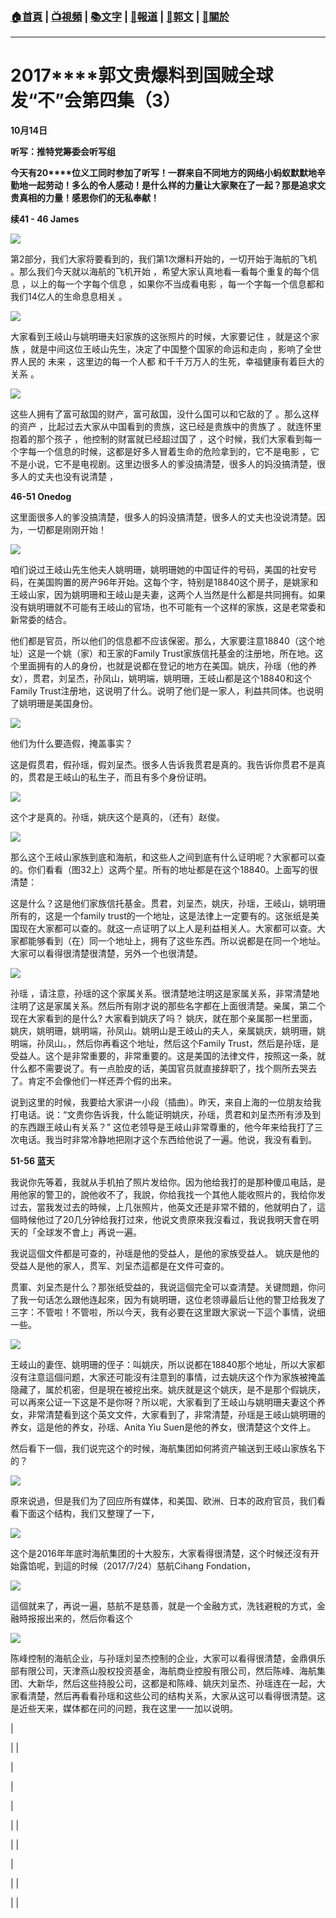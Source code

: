 ###  [:house:首頁](https://github.com/ourhimalayas/home) | [:tv:視頻](https://github.com/ourhimalayas/videos) | [:books:文字](https://github.com/ourhimalayas/txt) | [:newspaper:報道](https://github.com/ourhimalayas/news) | [:eagle:郭文](https://github.com/ourhimalayas/guomedia) | [:pray:關於](https://github.com/ourhimalayas/home/tree/master/about)
---
# **2017****郭文贵爆料到国贼全球发“不”会第四集（3）**

**10****月14****日**



**听写：推特党筹委会听写组**





**今天有20****位义工同时参加了听写！一群来自不同地方的网络小蚂蚁默默地辛勤地一起劳动！多么的令人感动！是什么样的力量让大家聚在了一起？那是追求文贵真相的力量！感恩你们的无私奉献！**



**续41 - 46 James**



[![](https://3.bp.blogspot.com/-e47ALs9oHC4/WeKgZykRLBI/AAAAAAAAAus/72PsCi-6xUsq2VYHBky4VvYN_RmRgNdCQCLcBGAs/s400/7.PNG)](https://3.bp.blogspot.com/-e47ALs9oHC4/WeKgZykRLBI/AAAAAAAAAus/72PsCi-6xUsq2VYHBky4VvYN_RmRgNdCQCLcBGAs/s1600/7.PNG)



第2部分，我们大家将要看到的，我们第1次爆料开始的，一切开始于海航的飞机 。那么我们今天就以海航的飞机开始 ，希望大家认真地看一看每个重复的每个信息 ，以上的每一个字每个信息 ，如果你不当成看电影 ，每一个字每一个信息都和我们14亿人的生命息息相关 。

[![](https://3.bp.blogspot.com/-q3e2k0LM9Xk/WeKg549aSjI/AAAAAAAAAu4/st5NZTOhgdEU2noLkdvEp0tHJeUy_iUawCEwYBhgL/s400/8.PNG)](https://3.bp.blogspot.com/-q3e2k0LM9Xk/WeKg549aSjI/AAAAAAAAAu4/st5NZTOhgdEU2noLkdvEp0tHJeUy_iUawCEwYBhgL/s1600/8.PNG)









大家看到王岐山与姚明珊夫妇家族的这张照片的时候，大家要记住 ，就是这个家族 ，就是中间这位王岐山先生，决定了中国整个国家的命运和走向 ，影响了全世界人民的 未来 ，这里边的每一个人都 和千千万万人的生死，幸福健康有着巨大的关系 。



[![](https://2.bp.blogspot.com/-tgv21PUrBTE/WeKhgsEWn5I/AAAAAAAAAvE/sCf1SSVeo3EqOgLJVeXOI-HgOVbKvEbsgCLcBGAs/s400/9.PNG)](https://2.bp.blogspot.com/-tgv21PUrBTE/WeKhgsEWn5I/AAAAAAAAAvE/sCf1SSVeo3EqOgLJVeXOI-HgOVbKvEbsgCLcBGAs/s1600/9.PNG)









这些人拥有了富可敌国的财产，富可敌国，没什么国可以和它敌的了 。那么这样的资产 ，比起过去大家从中国看到的贵族，这已经是贵族中的贵族了 。就连怀里抱着的那个孩子 ，他控制的财富就已经超过国了 ，这个时候，我们大家看到每一个字每一个信息的时候，这都是好多人冒着生命的危险拿到的，它不是电影 ，它不是小说，它不是电视剧。这里边很多人的爹没搞清楚，很多人的妈没搞清楚，很多人的丈夫也没有说清楚 ，







**46-51 Onedog**



这里面很多人的爹没搞清楚，很多人的妈没搞清楚，很多人的丈夫也没说清楚。因为，一切都是刚刚开始！



[![](https://2.bp.blogspot.com/--3C4wUSl1jY/WeKiABfo84I/AAAAAAAAAvI/auYxL2tpfrIeb7PdmstjPVPILHgLaeixwCLcBGAs/s400/10.PNG)](https://2.bp.blogspot.com/--3C4wUSl1jY/WeKiABfo84I/AAAAAAAAAvI/auYxL2tpfrIeb7PdmstjPVPILHgLaeixwCLcBGAs/s1600/10.PNG)







咱们说过王岐山先生他夫人姚明珊，姚明珊她的中国证件的号码，美国的社安号码，在美国购置的房产96年开始。这每个字，特别是18840这个房子，是姚家和王岐山家，因为姚明珊和王岐山是夫妻，这两个人当然是什么都是共同拥有。如果没有姚明珊就不可能有王岐山的官场，也不可能有一个这样的家族，这是老常委和新常委的结合。



他们都是官员，所以他们的信息都不应该保密。那么，大家要注意18840（这个地址）这是一个姚（家）和王家的Family Trust家族信托基金的注册地，所在地。这个里面拥有的人的身份，也就是说都在登记的地方在美国。姚庆，孙瑶（他的养女），贯君，刘呈杰，孙凤山，姚明端，姚明珊，王岐山都是这个18840和这个Family Trust注册地，这说明了什么。说明了他们是一家人，利益共同体。也说明了姚明珊是美国身份。



[![](https://3.bp.blogspot.com/-ekitbJSrVSI/WeKiufi40JI/AAAAAAAAAvU/8GBcvXjc-rYQ-PRhyPy5jjkGMRslb0buwCLcBGAs/s400/11.PNG)](https://3.bp.blogspot.com/-ekitbJSrVSI/WeKiufi40JI/AAAAAAAAAvU/8GBcvXjc-rYQ-PRhyPy5jjkGMRslb0buwCLcBGAs/s1600/11.PNG)









他们为什么要造假，掩盖事实？

这是假贯君，假孙瑶，假刘呈杰。很多人告诉我贯君是真的。我告诉你贯君不是真的，贯君是王岐山的私生子，而且有多个身份证明。

[![](https://4.bp.blogspot.com/-QVaofqeEMSI/WeKi-tbTpYI/AAAAAAAAAvY/9G6qNzTLSUkm81a833Bwe-MQq9MMEyYcwCLcBGAs/s400/12.PNG)](https://4.bp.blogspot.com/-QVaofqeEMSI/WeKi-tbTpYI/AAAAAAAAAvY/9G6qNzTLSUkm81a833Bwe-MQq9MMEyYcwCLcBGAs/s1600/12.PNG)







这个才是真的。孙瑶，姚庆这个是真的，（还有）赵俊。



[![](https://3.bp.blogspot.com/-WC8CxLEECbU/WeKjSFiOvBI/AAAAAAAAAvc/ewUPWxbOneMHlIromSI7BYH3QslNXA1WQCLcBGAs/s400/13.PNG)](https://3.bp.blogspot.com/-WC8CxLEECbU/WeKjSFiOvBI/AAAAAAAAAvc/ewUPWxbOneMHlIromSI7BYH3QslNXA1WQCLcBGAs/s1600/13.PNG)









那么这个王岐山家族到底和海航，和这些人之间到底有什么证明呢？大家都可以查的。你们看看（图32上）这两个星。所有的地址都是在这个18840。上面写的很清楚：







这是什么？这是他们家族信托基金。贯君，刘呈杰，姚庆，孙瑶，王岐山，姚明珊所有的，这是一个family trust的一个地址，这是法律上一定要有的。这张纸是美国现在大家都可以查的。就这一点证明了以上人是利益相关人。大家都可以查。大家都能够看到（在）同一个地址上，拥有了这些东西。所以说都是在同一个地址。大家可以看得很清楚很清楚，另外一个也很清楚。



[![](https://2.bp.blogspot.com/-XrNYZNbwPTk/WeKj3DVEXII/AAAAAAAAAvg/VphSXnHEQqAIIcgx3aTQKCBSc3DF63e9gCLcBGAs/s400/14.PNG)](https://2.bp.blogspot.com/-XrNYZNbwPTk/WeKj3DVEXII/AAAAAAAAAvg/VphSXnHEQqAIIcgx3aTQKCBSc3DF63e9gCLcBGAs/s1600/14.PNG)







孙瑶 ，请注意，孙瑶的这个家属关系。很清楚地注明这是家属关系，非常清楚地注明了这是家属关系。然后所有刚才说的那些名字都在上面很清楚。亲属，第二个现在大家看到的是什么? 大家看到姚庆了吗？ 姚庆，就在那个亲属那一栏里面，姚庆，姚明珊，姚明端，孙凤山。姚明山是王岐山的夫人，亲属姚庆，姚明珊，姚明端，孙凤山。，然后你再看这个地址，然后这个Family Trust，然后是孙瑶，是受益人。这个是非常重要的，非常重要的。这是美国的法律文件，按照这一条，就什么都不需要说了。有一点脸皮的话，美国官员就直接辞职了，找个厕所去哭去了。肯定不会像他们一样还弄个假的出来。





说到这里的时候，我要给大家讲一小段（插曲）。昨天，来自上海的一位朋友给我打电话。说：“文贵你告诉我，什么能证明姚庆，孙瑶，贯君和刘呈杰所有涉及到的东西跟王岐山有关系？” 这位老领导是王岐山非常尊重的，他今年来给我打了三次电话。我当时非常冷静地把刚才这个东西给他说了一遍。他说，我没有看到。









**51-56 蓝天**



我说你先等着，我就从手机拍了照片发给你。因为他给我打的是那种傻瓜电話，是用他家的警卫的，說他收不了，我說，你给我找一个其他人能收照片的，我给你发过去，當我发过去的時候，上几张照片，他英文还是非常不錯的，他就明白了，這個時候他过了20几分钟给我打过來，他说文贵原來我沒看过，我说我明天會在明天的「全球发不會上」再说一遍。

我说這個文件都是可查的，孙瑶是他的受益人，是他的家族受益人。 姚庆是他的受益人是他的家人，贯军、刘呈杰這都是在文件可查的。



贯軍、刘呈杰是什么？那张纸受益的，我说這個完全可以查清楚。关键問題，你问了我一句话怎么跟他连起來，因为有姚明珊，这位老领導最后让他的警卫给我发了三字：不管啦！不管啦，所以今天，我有必要在这里跟大家说一下這个事情，说细一些。

[![](https://1.bp.blogspot.com/-Y8aM2_1OJKA/WeKmfenQrMI/AAAAAAAAAvw/P2TJBKuWbcAccgOqGKLXLAaiJD6UDfDDACLcBGAs/s400/15.PNG)](https://1.bp.blogspot.com/-Y8aM2_1OJKA/WeKmfenQrMI/AAAAAAAAAvw/P2TJBKuWbcAccgOqGKLXLAaiJD6UDfDDACLcBGAs/s1600/15.PNG)



王岐山的妻侄、姚明珊的侄子：叫姚庆，所以说都在18840那个地址，所以大家都沒有注意這個问题，大家还可能沒有注意到的事情，过去姚庆这个作为家族被掩盖隐藏了，属於机密，但是現在被挖出來。姚庆就是这个姚庆，是不是那个假姚庆，可以再來公证一下这是不是你呀？所以呢，大家看到了王岐山与姚明珊夫妻这个养女，非常清楚看到这个英文文件，大家看到了，非常清楚，孙瑶是王岐山姚明珊的养女，這是他的养女，孙瑶、Anita Yiu Suen是他的养女，很清楚这个文件上。

然后看下一個，我们说完这个的时候，海航集团如何將资产输送到王岐山家族名下的？



[![](https://3.bp.blogspot.com/-0jcCtpEMg7Q/WeKnFWpFP2I/AAAAAAAAAv4/97UH_Jw5fqUFRwqTQoEm98U2Uouk1HzAwCLcBGAs/s400/16.PNG)](https://3.bp.blogspot.com/-0jcCtpEMg7Q/WeKnFWpFP2I/AAAAAAAAAv4/97UH_Jw5fqUFRwqTQoEm98U2Uouk1HzAwCLcBGAs/s1600/16.PNG)



原來说過，但是我们为了回应所有媒体，和美国、欧洲、日本的政府官员，我们看看下面这个结构，我们又整理了一下，



[![](https://2.bp.blogspot.com/-5zlK_32VXsc/WeKncNZLHiI/AAAAAAAAAv8/esMz-lu-AvEQxtO4yGFNTH_bFm9RbtmXACLcBGAs/s400/17.PNG)](https://2.bp.blogspot.com/-5zlK_32VXsc/WeKncNZLHiI/AAAAAAAAAv8/esMz-lu-AvEQxtO4yGFNTH_bFm9RbtmXACLcBGAs/s1600/17.PNG)



这个是2016年年底时海航集团的十大股东，大家看得很清楚，这个时候还沒有开始露馅呢，到這的时候（2017/7/24）慈航Cihang Fondation，



[![](https://1.bp.blogspot.com/-EdRnclULqQs/WeKoacOXCqI/AAAAAAAAAwI/KGregNWfuWAtrl67MCYblCozAMGU-3v8QCLcBGAs/s400/18.PNG)](https://1.bp.blogspot.com/-EdRnclULqQs/WeKoacOXCqI/AAAAAAAAAwI/KGregNWfuWAtrl67MCYblCozAMGU-3v8QCLcBGAs/s1600/18.PNG)



這個就来了，再说一遍，慈航不是慈善，就是一个金融方式，洗钱避稅的方式，金融時报报出来的，然后你看这个



[![](https://3.bp.blogspot.com/-AzLCgY_RSAw/WeKosFDPJ5I/AAAAAAAAAwM/nq0YI0WldtABc5F6G45d2_ioXg1kEvv4QCLcBGAs/s400/19.PNG)](https://3.bp.blogspot.com/-AzLCgY_RSAw/WeKosFDPJ5I/AAAAAAAAAwM/nq0YI0WldtABc5F6G45d2_ioXg1kEvv4QCLcBGAs/s1600/19.PNG)



陈峰控制的海航企业，与孙瑶刘呈杰控制的企业，大家可以看得很清楚，金鼎俱乐部有限公司，天津燕山股权投资基金，海航商业控股有限公司，然后陈峰、海航集团、大新华，然后这些持股公司，这都是和陈峰、姚庆刘呈杰、孙瑶连在一起，大家看清楚，然后再看看孙瑶和这些公司的结构关系，大家从这可以看得很清楚。这是近些天来，媒体都在问的问题，我在这里一一加以说明。
























| 

 |
| 

 | 

 |











| 

 |
| 

 |  |











| 

 |
| 

 |  |

















  
<u></u><sub></sub><sup></sup><strike></strike>